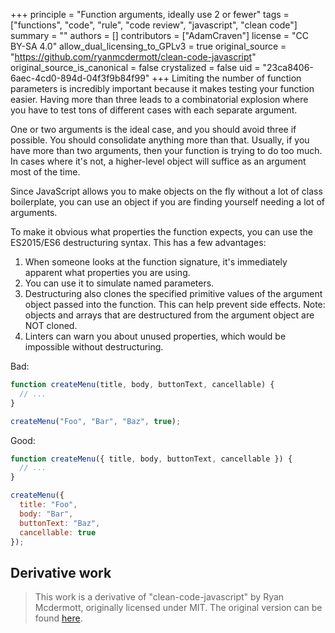 +++
principle = "Function arguments, ideally use 2 or fewer"
tags = ["functions", "code", "rule", "code review", "javascript", "clean code"]
summary = ""
authors = []
contributors = ["AdamCraven"]
license = "CC BY-SA 4.0"
allow_dual_licensing_to_GPLv3 = true
original_source = "https://github.com/ryanmcdermott/clean-code-javascript"
original_source_is_canonical = false
crystalized = false
uid = "23ca8406-6aec-4cd0-894d-04f3f9b84f99"
+++
Limiting the number of function parameters is incredibly important because it makes testing your function easier. Having more than three leads to a combinatorial explosion where you have to test tons of different cases with each separate argument.

One or two arguments is the ideal case, and you should avoid three if possible. You should consolidate anything more than that. Usually, if you have more than two arguments, then your function is trying to do too much. In cases where it's not, a higher-level object will suffice as an argument most of the time.

Since JavaScript allows you to make objects on the fly without a lot of class boilerplate, you can use an object if you are finding yourself needing a lot of arguments.

To make it obvious what properties the function expects, you can use the ES2015/ES6 destructuring syntax. This has a few advantages:

1. When someone looks at the function signature, it's immediately apparent what properties you are using.
2. You can use it to simulate named parameters.
3. Destructuring also clones the specified primitive values of the argument object passed into the function. This can help prevent side effects. Note: objects and arrays that are destructured from the argument object are NOT cloned.
4. Linters can warn you about unused properties, which would be impossible without destructuring.


Bad:
```js
function createMenu(title, body, buttonText, cancellable) {
  // ...
}

createMenu("Foo", "Bar", "Baz", true);
```

Good:
```js
function createMenu({ title, body, buttonText, cancellable }) {
  // ...
}

createMenu({
  title: "Foo",
  body: "Bar",
  buttonText: "Baz",
  cancellable: true
});
```

## Derivative work

> This work is a derivative of "clean-code-javascript" by Ryan Mcdermott, originally licensed under MIT. The original version can be found [here](https://github.com/ryanmcdermott/clean-code-javascript/tree/3ff9eba6d460f31db8146762bade4fcc32626762).